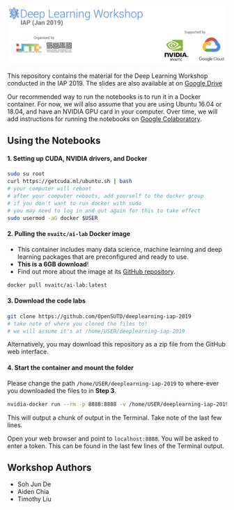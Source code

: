 ![](images/dl-iap-header.jpg)

This repository contains the material for the Deep Learning Workshop conducted in the IAP 2019. The slides are also available at on [Google Drive](bit.ly/dl-iap-1)

Our recommended way to run the notebooks is to run it in a Docker container. For now, we will also assume that you are using Ubuntu 16.04 or 18.04, and have an NVIDIA GPU card in your computer. Over time, we will add instructions for running the notebooks on [Google Colaboratory](https://colab.research.google.com/).

## Using the Notebooks

#### 1. Setting up CUDA, NVIDIA drivers, and Docker

```bash
sudo su root
curl https://getcuda.ml/ubuntu.sh | bash
# your computer will reboot
# after your computer reboots, add yourself to the docker group
# if you don't want to run docker with sudo
# you may need to log in and out again for this to take effect
sudo usermod -aG docker $USER
```

#### 2. Pulling the `nvaitc/ai-lab` Docker image

* This container includes many data science, machine learning and deep learning packages that are preconfigured and ready to use.
* **This is a 6GB download**!
* Find out more about the image at its [GitHub repository](https://github.com/NVAITC/ai-lab).

```bash
docker pull nvaitc/ai-lab:latest
```

#### 3. Download the code labs

```bash
git clone https://github.com/OpenSUTD/deeplearning-iap-2019
# take note of where you cloned the files to!
# we will assume it's at /home/USER/deeplearning-iap-2019
```

Alternatively, you may download this repository as a zip file from the GitHub web interface.

#### 4. Start the container and mount the folder

Please change the path `/home/USER/deeplearning-iap-2019` to where-ever you downloaded the files to in **Step 3**.

```bash
nvidia-docker run --rm -p 8888:8888 -v /home/USER/deeplearning-iap-2019:/home/jovyan/ nvaitc/ai-lab
```

This will output a chunk of output in the Terminal. Take note of the last few lines.

Open your web browser and point to `localhost:8888`. You will be asked to enter a token. This can be found in the last few lines of the Terminal output.

## Workshop Authors

* Soh Jun De
* Aiden Chia
* Timothy Liu